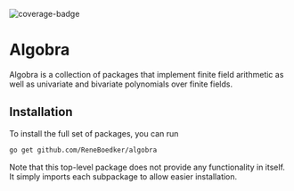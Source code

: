 ![coverage-badge](https://img.shields.io/badge/coverage-90.9%25-brightgreen?cacheSeconds=86400&style=flat)
# Algobra
Algobra is a collection of packages that implement finite field arithmetic as well as univariate and bivariate polynomials over finite fields.

## Installation
To install the full set of packages, you can run
```sh
go get github.com/ReneBoedker/algobra
```
Note that this top-level package does not provide any functionality in itself. It simply imports each subpackage to allow easier installation.
